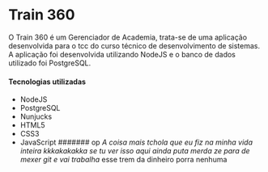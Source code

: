 # Train 360

O Train 360 é um Gerenciador de Academia, trata-se de uma aplicação desenvolvida para o tcc do curso técnico de desenvolvimento de sistemas. A aplicação foi desenvolvida utilizando NodeJS e o banco de dados utilizado foi PostgreSQL.

#### Tecnologias utilizadas
- NodeJS
- PostgreSQL
- Nunjucks
- HTML5 
- CSS3
- JavaScript
####### op
  *A coisa mais tchola que eu fiz na minha vida inteira kkkakakakka se tu ver isso aqui ainda puta merda ze para de mexer git e vai trabalha*
esse trem da dinheiro porra nenhuma 
